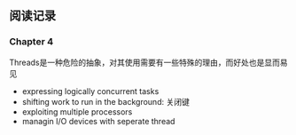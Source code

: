 ## 阅读记录
### Chapter 4
Threads是一种危险的抽象，对其使用需要有一些特殊的理由，而好处也是显而易见
- expressing logically concurrent tasks
- shifting work to run in the background: 关闭键
- exploiting multiple processors
- managin I/O devices with seperate thread